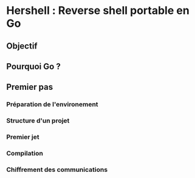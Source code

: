 # Hershell : Reverse shell portable en Go

## Objectif

## Pourquoi Go ?

## Premier pas

### Préparation de l'environement

### Structure d'un projet

### Premier jet

### Compilation

### Chiffrement des communications
